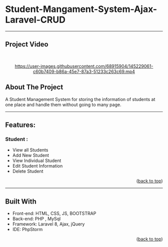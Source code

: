 # Student-Mangament-System-Ajax-Laravel-CRUD

---
## Project Video
<br />
<div align="center">



https://user-images.githubusercontent.com/68915904/145229061-c60b7409-b86a-45e7-87a3-51233c263c69.mp4


 
</div>


<!-- ABOUT THE PROJECT-->
## About The Project
A Student Management System for storing the information of students at one place and handle them without going to many page. 


---
## Features: 

### Student :
* View all Students
* Add New Student 
* View Individual Student
* Edit Student Information
* Delete Student

  
<p align="right">(<a href="#top">back to top</a>)</p>
  
---
## Built With
* Front-end: HTML, CSS, JS, BOOTSTRAP
* Back-end: PHP , MySql
* Framework: Laravel 8, Ajax, jQuery
* IDE: PhpStorm

<p align="right">(<a href="#top">back to top</a>)</p>


